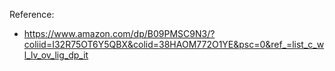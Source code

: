 Reference:
- https://www.amazon.com/dp/B09PMSC9N3/?coliid=I32R75OT6Y5QBX&colid=38HAOM772O1YE&psc=0&ref_=list_c_wl_lv_ov_lig_dp_it